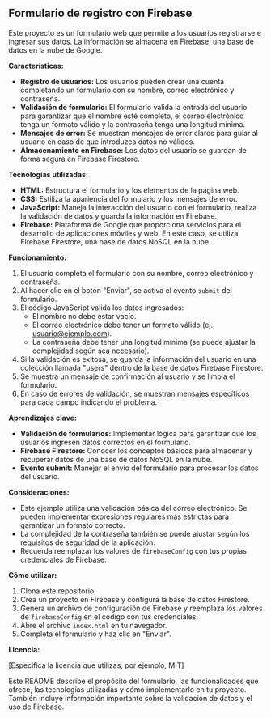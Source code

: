 ## Formulario de registro con Firebase

Este proyecto es un formulario web que permite a los usuarios registrarse e ingresar sus datos. La información se almacena en Firebase, una base de datos en la nube de Google.

**Características:**

* **Registro de usuarios:** Los usuarios pueden crear una cuenta completando un formulario con su nombre, correo electrónico y contraseña.
* **Validación de formulario:** El formulario valida la entrada del usuario para garantizar que el nombre esté completo, el correo electrónico tenga un formato válido y la contraseña tenga una longitud mínima.
* **Mensajes de error:** Se muestran mensajes de error claros para guiar al usuario en caso de que introduzca datos no válidos.
* **Almacenamiento en Firebase:** Los datos del usuario se guardan de forma segura en Firebase Firestore.

**Tecnologías utilizadas:**

* **HTML:** Estructura el formulario y los elementos de la página web.
* **CSS:** Estiliza la apariencia del formulario y los mensajes de error.
* **JavaScript:** Maneja la interacción del usuario con el formulario, realiza la validación de datos y guarda la información en Firebase.
* **Firebase:** Plataforma de Google que proporciona servicios para el desarrollo de aplicaciones móviles y web. En este caso, se utiliza Firebase Firestore, una base de datos NoSQL en la nube.

**Funcionamiento:**

1. El usuario completa el formulario con su nombre, correo electrónico y contraseña.
2. Al hacer clic en el botón "Enviar", se activa el evento `submit` del formulario.
3. El código JavaScript valida los datos ingresados:
    * El nombre no debe estar vacío.
    * El correo electrónico debe tener un formato válido (ej. usuario@ejemplo.com).
    * La contraseña debe tener una longitud mínima (se puede ajustar la complejidad según sea necesario).
4. Si la validación es exitosa, se guarda la información del usuario en una colección llamada "users" dentro de la base de datos Firebase Firestore.
5. Se muestra un mensaje de confirmación al usuario y se limpia el formulario.
6. En caso de errores de validación, se muestran mensajes específicos para cada campo indicando el problema.

**Aprendizajes clave:**

* **Validación de formularios:** Implementar lógica para garantizar que los usuarios ingresen datos correctos en el formulario.
* **Firebase Firestore:** Conocer los conceptos básicos para almacenar y recuperar datos de una base de datos NoSQL en la nube.
* **Evento submit:** Manejar el envío del formulario para procesar los datos del usuario.

**Consideraciones:**

* Este ejemplo utiliza una validación básica del correo electrónico. Se pueden implementar expresiones regulares más estrictas para garantizar un formato correcto.
* La complejidad de la contraseña también se puede ajustar según los requisitos de seguridad de la aplicación.
* Recuerda reemplazar los valores de `firebaseConfig` con tus propias credenciales de Firebase.

**Cómo utilizar:**

1. Clona este repositorio.
2. Crea un proyecto en Firebase y configura la base de datos Firestore.
3. Genera un archivo de configuración de Firebase y reemplaza los valores de `firebaseConfig` en el código con tus credenciales.
4. Abre el archivo `index.html` en tu navegador.
5. Completa el formulario y haz clic en "Enviar".

**Licencia:**

[Especifica la licencia que utilizas, por ejemplo, MIT]

Este README describe el propósito del formulario, las funcionalidades que ofrece, las tecnologías utilizadas y cómo implementarlo en tu proyecto. También incluye información importante sobre la validación de datos y el uso de Firebase.
